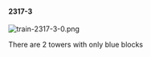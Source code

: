 #### 2317-3
![train-2317-3-0.png](https://github.com/lil-lab/nlvr/raw/master/nlvr/train/images/12/train-2317-3-0.png "train-2317-3-0.png")

There are 2 towers with only blue blocks